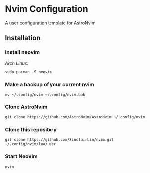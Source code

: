 # Nvim Configuration 
A user configuration template for AstroNvim

## Installation

### Install neovim
*Arch Linux:*
```
sudo pacman -S neovim 
```

### Make a backup of your current nvim
```
mv ~/.config/nvim ~/.config/nvim.bak
```

### Clone AstroNvim
```
git clone https://github.com/AstroNvim/AstroNvim ~/.config/nvim
```

### Clone this repository
```
git clone https://github.com/SinclairLin/nvim.git ~/.config/nvim/lua/user
```

### Start Neovim
```
nvim
```
